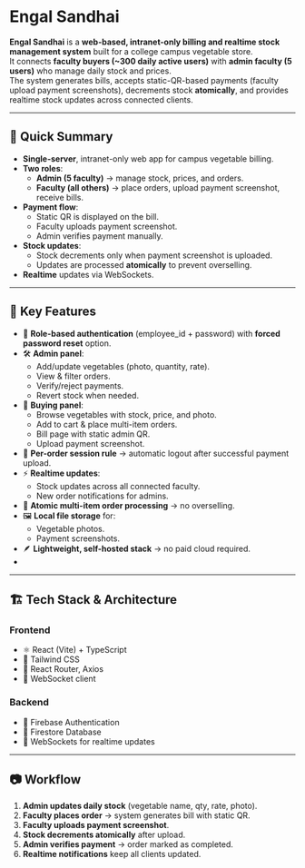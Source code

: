 # Engal Sandhai  

**Engal Sandhai** is a **web-based, intranet-only billing and realtime stock management system** built for a college campus vegetable store.  
It connects **faculty buyers (~300 daily active users)** with **admin faculty (5 users)** who manage daily stock and prices.  
The system generates bills, accepts static-QR-based payments (faculty upload payment screenshots), decrements stock **atomically**, and provides realtime stock updates across connected clients.  

---

## 📌 Quick Summary  
- **Single-server**, intranet-only web app for campus vegetable billing.  
- **Two roles**:  
  - **Admin (5 faculty)** → manage stock, prices, and orders.  
  - **Faculty (all others)** → place orders, upload payment screenshot, receive bills.  
- **Payment flow**:  
  - Static QR is displayed on the bill.  
  - Faculty uploads payment screenshot.  
  - Admin verifies payment manually.  
- **Stock updates**:  
  - Stock decrements only when payment screenshot is uploaded.  
  - Updates are processed **atomically** to prevent overselling.  
- **Realtime** updates via WebSockets.  

---

## 🚀 Key Features  
- 🔑 **Role-based authentication** (employee_id + password) with **forced password reset** option.  
- 🛠️ **Admin panel**:  
  - Add/update vegetables (photo, quantity, rate).  
  - View & filter orders.  
  - Verify/reject payments.  
  - Revert stock when needed.  
- 🛒 **Buying panel**:  
  - Browse vegetables with stock, price, and photo.  
  - Add to cart & place multi-item orders.  
  - Bill page with static admin QR.  
  - Upload payment screenshot.  
- 🔐 **Per-order session rule** → automatic logout after successful payment upload.  
- ⚡ **Realtime updates**:  
  - Stock updates across all connected faculty.  
  - New order notifications for admins.  
- 🧮 **Atomic multi-item order processing** → no overselling.  
- 🖼️ **Local file storage** for:  
  - Vegetable photos.  
  - Payment screenshots.  
- 🪶 **Lightweight, self-hosted stack** → no paid cloud required.
- 
---

## 🏗️ Tech Stack & Architecture  

### Frontend  
- ⚛️ React (Vite) + TypeScript  
- 🎨 Tailwind CSS  
- 🔄 React Router, Axios  
- 🔔 WebSocket client  

### Backend  
- 🔐 Firebase Authentication  
- 📂 Firestore Database  
- 📡 WebSockets for realtime updates  

---

## 📷 Workflow  

1. **Admin updates daily stock** (vegetable name, qty, rate, photo).  
2. **Faculty places order** → system generates bill with static QR.  
3. **Faculty uploads payment screenshot**.  
4. **Stock decrements atomically** after upload.  
5. **Admin verifies payment** → order marked as completed.  
6. **Realtime notifications** keep all clients updated.  

